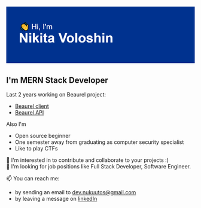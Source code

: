 ![alt text](https://github.com/nukuutos/nukuutos/blob/main/header.png?raw=true)

## I'm MERN Stack Developer
Last 2 years working on Beaurel project:
- [Beaurel client](https://github.com/nukuutos/beaurel-client)
- [Beaurel API](https://github.com/nukuutos/beaurel-api)

Also I'm
- Open source beginner
- One semester away from graduating as computer security specialist
- Like to play CTFs

💞️ I'm interested in to contribute and collaborate to your projects :) <br />
👀 I'm looking for job positions like Full Stack Developer, Software Engineer.

📫 You can reach me:
- by sending an email to dev.nukuutos@gmail.com
- by leaving a message on [linkedIn](www.linkedin.com/in/nukuutos)
